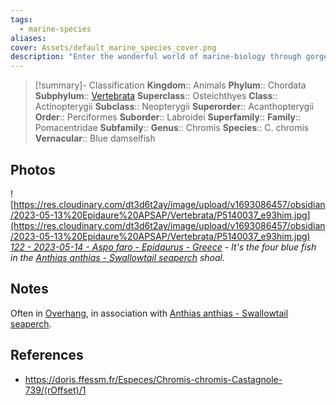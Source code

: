 ```yaml
---
tags:
  - marine-species
aliases: 
cover: Assets/default_marine_species_cover.png
description: "Enter the wonderful world of marine-biology through gorgeous underwater pictures of marine animals. Pomacacentridae is the family of ladyfish. You know at least one: Nemo!"
---
```

> [!summary]- Classification
**Kingdom**:: Animals
**Phylum**:: Chordata
**Subphylum**:: [Vertebrata](Vertebrata.md)
**Superclass**:: Osteichthyes
**Class**:: Actinopterygii
**Subclass**::  Neopterygii
**Superorder**:: Acanthopterygii
**Order**:: Perciformes
**Suborder**:: Labroidei
**Superfamily**::
**Family**:: Pomacentridae
**Subfamily**::
**Genus**:: Chromis
**Species**:: C. chromis
**Vernacular**:: Blue damselfish

## Photos

![https://res.cloudinary.com/dt3d6t2ay/image/upload/v1693086457/obsidian/2023-05-13%20Epidaure%20APSAP/Vertebrata/P5140037_e93him.jpg](https://res.cloudinary.com/dt3d6t2ay/image/upload/v1693086457/obsidian/2023-05-13%20Epidaure%20APSAP/Vertebrata/P5140037_e93him.jpg)
*[122 - 2023-05-14 - Aspo faro - Epidaurus - Greece](122%20-%202023-05-14%20-%20Aspo%20faro%20-%20Epidaurus%20-%20Greece.md) - It's the four blue fish in the [Anthias anthias - Swallowtail seaperch](Anthias%20anthias%20-%20Swallowtail%20seaperch.md) shoal.*

## Notes
Often in [Overhang](Overhang.md), in association with [Anthias anthias - Swallowtail seaperch](Anthias%20anthias%20-%20Swallowtail%20seaperch.md).

## References
- https://doris.ffessm.fr/Especes/Chromis-chromis-Castagnole-739/(rOffset)/1